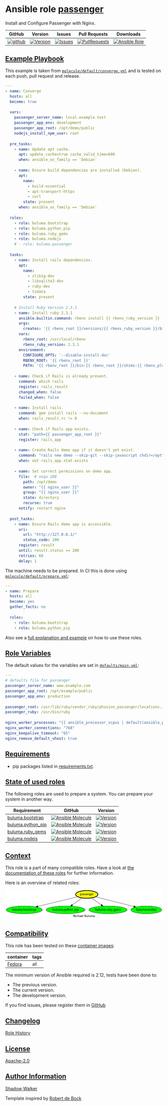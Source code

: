 # Ansible role [passenger](https://galaxy.ansible.com/ui/standalone/roles/buluma/passenger/documentation)

Install and Configure Passenger with Nginx.

|GitHub|Version|Issues|Pull Requests|Downloads|
|------|-------|------|-------------|---------|
|[![github](https://github.com/buluma/ansible-role-passenger/actions/workflows/molecule.yml/badge.svg)](https://github.com/buluma/ansible-role-passenger/actions/workflows/molecule.yml)|[![Version](https://img.shields.io/github/release/buluma/ansible-role-passenger.svg)](https://github.com/buluma/ansible-role-passenger/releases/)|[![Issues](https://img.shields.io/github/issues/buluma/ansible-role-passenger.svg)](https://github.com/buluma/ansible-role-passenger/issues/)|[![PullRequests](https://img.shields.io/github/issues-pr-closed-raw/buluma/ansible-role-passenger.svg)](https://github.com/buluma/ansible-role-passenger/pulls/)|[![Ansible Role](https://img.shields.io/ansible/role/d/buluma/passenger)](https://galaxy.ansible.com/ui/standalone/roles/buluma/passenger/documentation)|

## [Example Playbook](#example-playbook)

This example is taken from [`molecule/default/converge.yml`](https://github.com/buluma/ansible-role-passenger/blob/master/molecule/default/converge.yml) and is tested on each push, pull request and release.

```yaml
---
- name: Converge
  hosts: all
  become: true

  vars:
    passenger_server_name: local.example.test
    passenger_app_env: development
    passenger_app_root: /opt/demo/public
    nodejs_install_npm_user: root

  pre_tasks:
    - name: Update apt cache.
      apt: update_cache=true cache_valid_time=600
      when: ansible_os_family == 'Debian'

    - name: Ensure build dependencies are installed (Debian).
      apt:
        name:
          - build-essential
          - apt-transport-https
          - curl
        state: present
      when: ansible_os_family == 'Debian'

  roles:
    - role: buluma.bootstrap
    - role: buluma.python_pip
    - role: buluma.ruby_gems
    - role: buluma.nodejs
    # - role: buluma.passenger

  tasks:
    - name: Install rails dependencies.
      apt:
        name:
          - zlib1g-dev
          - libsqlite3-dev
          - ruby-dev
          - tzdata
        state: present

    # Install Ruby Version 2.3.1
    - name: Install ruby 2.3.1
      ansible.builtin.command: rbenv install {{ rbenv_ruby_version }}
      args:
        creates: '{{ rbenv_root }}/versions/{{ rbenv_ruby_version }}/bin/ruby'
      vars:
        rbenv_root: /usr/local/rbenv
        rbenv_ruby_version: 2.3.1
      environment:
        CONFIGURE_OPTS: '--disable-install-doc'
        RBENV_ROOT: '{{ rbenv_root }}'
        PATH: '{{ rbenv_root }}/bin:{{ rbenv_root }}/shims:{{ rbenv_plugins }}/ruby-build/bin:{{ ansible_env.PATH }}'

    - name: Check if Rails is already present.
      command: which rails
      register: rails_result
      changed_when: false
      failed_when: false

    - name: Install rails.
      command: gem install rails --no-document
      when: rails_result.rc != 0

    - name: Check if Rails app exists.
      stat: "path={{ passenger_app_root }}"
      register: rails_app

    - name: Create Rails demo app if it doesn't yet exist.
      command: "rails new demo --skip-git --skip-javascript chdir=/opt"
      when: not rails_app.stat.exists

    - name: Set correct permissions on demo app.
      file:  # noqa 208
        path: /opt/demo
        owner: "{{ nginx_user }}"
        group: "{{ nginx_user }}"
        state: directory
        recurse: true
      notify: restart nginx

  post_tasks:
    - name: Ensure Rails demo app is accessible.
      uri:
        url: "http://127.0.0.1/"
        status_code: 200
      register: result
      until: result.status == 200
      retries: 60
      delay: 1
```

The machine needs to be prepared. In CI this is done using [`molecule/default/prepare.yml`](https://github.com/buluma/ansible-role-passenger/blob/master/molecule/default/prepare.yml):

```yaml
---
- name: Prepare
  hosts: all
  become: yes
  gather_facts: no

  roles:
    - role: buluma.bootstrap
    - role: buluma.python_pip
```

Also see a [full explanation and example](https://buluma.github.io/how-to-use-these-roles.html) on how to use these roles.

## [Role Variables](#role-variables)

The default values for the variables are set in [`defaults/main.yml`](https://github.com/buluma/ansible-role-passenger/blob/master/defaults/main.yml):

```yaml
---
# defaults file for passenger
passenger_server_name: www.example.com
passenger_app_root: /opt/example/public
passenger_app_env: production

passenger_root: /usr/lib/ruby/vendor_ruby/phusion_passenger/locations.ini
passenger_ruby: /usr/bin/ruby

nginx_worker_processes: "{{ ansible_processor_vcpus | default(ansible_processor_count) }}"
nginx_worker_connections: "768"
nginx_keepalive_timeout: "65"
nginx_remove_default_vhost: true
```

## [Requirements](#requirements)

- pip packages listed in [requirements.txt](https://github.com/buluma/ansible-role-passenger/blob/master/requirements.txt).

## [State of used roles](#state-of-used-roles)

The following roles are used to prepare a system. You can prepare your system in another way.

| Requirement | GitHub | Version |
|-------------|--------|--------|
|[buluma.bootstrap](https://galaxy.ansible.com/buluma/bootstrap)|[![Ansible Molecule](https://github.com/buluma/ansible-role-bootstrap/actions/workflows/molecule.yml/badge.svg)](https://github.com/buluma/ansible-role-bootstrap/actions/workflows/molecule.yml)|[![Version](https://img.shields.io/github/release/buluma/ansible-role-bootstrap.svg)](https://github.com/shadowwalker/ansible-role-bootstrap)|
|[buluma.python_pip](https://galaxy.ansible.com/buluma/python_pip)|[![Ansible Molecule](https://github.com/buluma/ansible-role-python_pip/actions/workflows/molecule.yml/badge.svg)](https://github.com/buluma/ansible-role-python_pip/actions/workflows/molecule.yml)|[![Version](https://img.shields.io/github/release/buluma/ansible-role-python_pip.svg)](https://github.com/shadowwalker/ansible-role-python_pip)|
|[buluma.ruby_gems](https://galaxy.ansible.com/buluma/ruby_gems)|[![Ansible Molecule](https://github.com/buluma/ansible-role-ruby_gems/actions/workflows/molecule.yml/badge.svg)](https://github.com/buluma/ansible-role-ruby_gems/actions/workflows/molecule.yml)|[![Version](https://img.shields.io/github/release/buluma/ansible-role-ruby_gems.svg)](https://github.com/shadowwalker/ansible-role-ruby_gems)|
|[buluma.nodejs](https://galaxy.ansible.com/buluma/nodejs)|[![Ansible Molecule](https://github.com/buluma/ansible-role-nodejs/actions/workflows/molecule.yml/badge.svg)](https://github.com/buluma/ansible-role-nodejs/actions/workflows/molecule.yml)|[![Version](https://img.shields.io/github/release/buluma/ansible-role-nodejs.svg)](https://github.com/shadowwalker/ansible-role-nodejs)|

## [Context](#context)

This role is a part of many compatible roles. Have a look at [the documentation of these roles](https://buluma.github.io/) for further information.

Here is an overview of related roles:

![dependencies](https://raw.githubusercontent.com/buluma/ansible-role-passenger/png/requirements.png "Dependencies")

## [Compatibility](#compatibility)

This role has been tested on these [container images](https://hub.docker.com/u/buluma):

|container|tags|
|---------|----|
|[Fedora](https://hub.docker.com/repository/docker/buluma/fedora/general)|all|

The minimum version of Ansible required is 2.12, tests have been done to:

- The previous version.
- The current version.
- The development version.

If you find issues, please register them in [GitHub](https://github.com/buluma/ansible-role-passenger/issues)

## [Changelog](#changelog)

[Role History](https://github.com/buluma/ansible-role-passenger/blob/master/CHANGELOG.md)

## [License](#license)

[Apache-2.0](https://github.com/buluma/ansible-role-passenger/blob/master/LICENSE)

## [Author Information](#author-information)

[Shadow Walker](https://buluma.github.io/)


Template inspired by [Robert de Bock](https://github.com/robertdebock)
